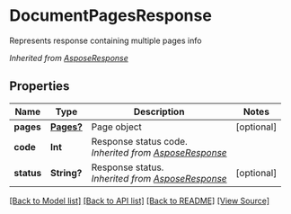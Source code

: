 ﻿# DocumentPagesResponse
Represents response containing multiple pages info

*Inherited from [AsposeResponse](AsposeResponse.md)*
## Properties
Name | Type | Description | Notes
------------ | ------------- | ------------- | -------------
**pages** | [**Pages?**](Pages.md) | Page object | [optional]
**code** | **Int** | Response status code.<br />*Inherited from [AsposeResponse](AsposeResponse.md)* | 
**status** | **String?** | Response status.<br />*Inherited from [AsposeResponse](AsposeResponse.md)* | [optional]

[[Back to Model list]](../README.md#documentation-for-models) [[Back to API list]](../README.md#documentation-for-api-endpoints) [[Back to README]](../README.md) [[View Source]](../AsposePdfCloud/Models/DocumentPagesResponse.swift)

